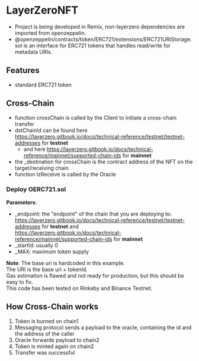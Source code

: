 # LayerZeroNFT
- Project is being developed in Remix, non-layerzero dependencies are imported from openzeppelin.
- @openzeppelin/contracts/token/ERC721/extensions/ERC721URIStorage.sol is an interface for ERC721 tokens
that handles read/write for metadata URIs.
## Features
- standard ERC721 token
## Cross-Chain
- function crossChain is called by the Client to initiate a cross-chain transfer
- dstChainId can be found here https://layerzero.gitbook.io/docs/technical-reference/testnet/testnet-addresses for **testnet**
  - and here https://layerzero.gitbook.io/docs/technical-reference/mainnet/supported-chain-ids for **mainnet**
- the _destination for crossChain is the contract address of the NFT on the target/receiving chain 
- function lzReceive is called by the Oracle

### Deploy OERC721.sol
**Parameters**:
- _endpoint: the "endpoint" of the chain that you are deploying to: https://layerzero.gitbook.io/docs/technical-reference/testnet/testnet-addresses for **testnet** and \
https://layerzero.gitbook.io/docs/technical-reference/mainnet/supported-chain-ids for **mainnet** 
- _startId: usually 0 
- _MAX: maximum token supply 

**Note**:
The base uri is hardcoded in this example. \
The URI is the base uri + tokenId. \
Gas estimation is flawed and not ready for production, but this should be easy to fix. \
This code has been tested on Rinkeby and Binance Testnet. 

## How Cross-Chain works

1. Token is burned on chain1
2. Messaging protocol sends a payload to the oracle, containing the id and the address of the caller
3. Oracle forwards payload to chain2 
4. Token is minted again on chain2 
5. Transfer was successful



